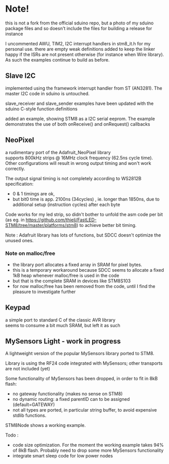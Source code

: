 # Note! 

this is not a fork from the official sduino repo, but a photo of my sduino package files
and so doesn't include the files for building a release for instance

I uncommented AWU, TIM2, I2C interrupt handlers in stm8_it.h for my personal use.
there are empty weak definitions added to keep the linker happy if the ISRs are not present otherwise (for instance when Wire library). As such the examples continue to build as before.

## Slave I2C
implemented using the framework interrupt handler from ST (AN3281). 
The master I2C code in sduino is untouched.

slave_receiver and slave_sender examples have been updated with the sduino C-style function definitions

added an example, showing STM8 as a I2C serial eeprom. The example demonstrates the use of both onReceive() and onRequest() callbacks

## NeoPixel
a rudimentary port of the Adafruit_NeoPixel library  
supports 800kHz strips @ 16MHz clock frequency (62.5ns cycle time). 
Other configurations will result in wrong output timing and won't work correctly.

The output signal timing is not completely according to WS2812B specification:  
- 0 & 1 timings are ok, 
- but bit0 time is app. 2100ns (34cycles) , ie. longer than 1850ns, due to additional setup (instruction cycles) after each byte

Code works for my led strip, so didn't bother to unfold the asm code per bit (as eg. in https://github.com/thielj/FastLED-STM8/tree/master/platforms/stm8) to achieve better bit timing.

Note : Adafruit library has lots of functions, but SDCC doesn't optimize the unused ones. 

### Note on malloc/free
- the library port allocates a fixed array in SRAM for pixel bytes. 
- this is a temporary workaround because SDCC seems to allocate a fixed 1kB heap whenever malloc/free is used in the code  
- but that is the complete SRAM in devices like STM8S103
- for now malloc/free has been removed from the code, until I find the pleasure to investigate further

## Keypad

a simple port to standard C of the classic AVR library  
seems to consume a bit much SRAM, but left it as such

## MySensors Light - work in progress
A lightweight version of the popular MySensors library ported to STM8.

Library is using the RF24 code integrated with MySensors; other transports are not included (yet)

Some functionality of MySensors has been dropped, in order to fit in 8kB flash:
- no gateway functionality (makes no sense on STM8)
- no dynamic routing: a fixed parentID can to be assigned (default=GATEWAY)
- not all types are ported, in particular string buffer, to avoid expensive stdlib functions.

STM8Node shows a working example.

Todo : 
- code size optimization. For the moment the working example takes 94% of 8kB flash. Probably need to drop some more MySensors functionality
- integrate smart sleep code for low power nodes



